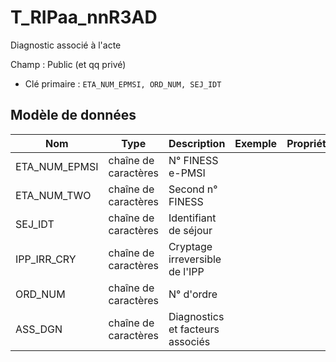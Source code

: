 # T_RIPaa_nnR3AD

Diagnostic associé à l'acte

Champ : Public (et qq privé)

- Clé primaire : `ETA_NUM_EPMSI, ORD_NUM, SEJ_IDT`

## Modèle de données

|Nom|Type|Description|Exemple|Propriétés|
|-|-|-|-|-|
|ETA_NUM_EPMSI|chaîne de caractères|N° FINESS e-PMSI|||
|ETA_NUM_TWO|chaîne de caractères|Second n° FINESS|||
|SEJ_IDT|chaîne de caractères|Identifiant de séjour|||
|IPP_IRR_CRY|chaîne de caractères|Cryptage irreversible de l'IPP|||
|ORD_NUM|chaîne de caractères|N° d'ordre|||
|ASS_DGN|chaîne de caractères|Diagnostics et facteurs associés|||
